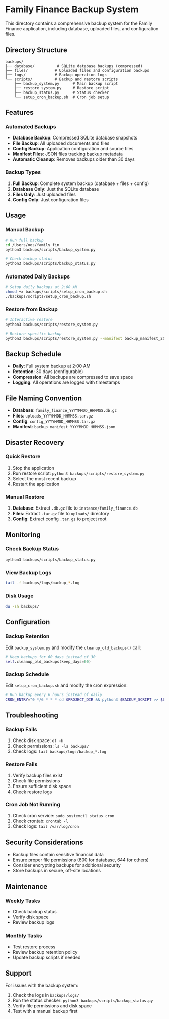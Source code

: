 # Family Finance Backup System

This directory contains a comprehensive backup system for the Family Finance application, including database, uploaded files, and configuration files.

## Directory Structure

```
backups/
├── database/          # SQLite database backups (compressed)
├── files/            # Uploaded files and configuration backups
├── logs/             # Backup operation logs
└── scripts/          # Backup and restore scripts
    ├── backup_system.py      # Main backup script
    ├── restore_system.py     # Restore script
    ├── backup_status.py      # Status checker
    └── setup_cron_backup.sh  # Cron job setup
```

## Features

### Automated Backups
- **Database Backup**: Compressed SQLite database snapshots
- **File Backup**: All uploaded documents and files
- **Config Backup**: Application configuration and source files
- **Manifest Files**: JSON files tracking backup metadata
- **Automatic Cleanup**: Removes backups older than 30 days

### Backup Types
1. **Full Backup**: Complete system backup (database + files + config)
2. **Database Only**: Just the SQLite database
3. **Files Only**: Just uploaded files
4. **Config Only**: Just configuration files

## Usage

### Manual Backup
```bash
# Run full backup
cd /Users/oos/family_fin
python3 backups/scripts/backup_system.py

# Check backup status
python3 backups/scripts/backup_status.py
```

### Automated Daily Backups
```bash
# Setup daily backups at 2:00 AM
chmod +x backups/scripts/setup_cron_backup.sh
./backups/scripts/setup_cron_backup.sh
```

### Restore from Backup
```bash
# Interactive restore
python3 backups/scripts/restore_system.py

# Restore specific backup
python3 backups/scripts/restore_system.py --manifest backup_manifest_20241212_140000.json
```

## Backup Schedule

- **Daily**: Full system backup at 2:00 AM
- **Retention**: 30 days (configurable)
- **Compression**: All backups are compressed to save space
- **Logging**: All operations are logged with timestamps

## File Naming Convention

- **Database**: `family_finance_YYYYMMDD_HHMMSS.db.gz`
- **Files**: `uploads_YYYYMMDD_HHMMSS.tar.gz`
- **Config**: `config_YYYYMMDD_HHMMSS.tar.gz`
- **Manifest**: `backup_manifest_YYYYMMDD_HHMMSS.json`

## Disaster Recovery

### Quick Restore
1. Stop the application
2. Run restore script: `python3 backups/scripts/restore_system.py`
3. Select the most recent backup
4. Restart the application

### Manual Restore
1. **Database**: Extract `.db.gz` file to `instance/family_finance.db`
2. **Files**: Extract `.tar.gz` file to `uploads/` directory
3. **Config**: Extract config `.tar.gz` to project root

## Monitoring

### Check Backup Status
```bash
python3 backups/scripts/backup_status.py
```

### View Backup Logs
```bash
tail -f backups/logs/backup_*.log
```

### Disk Usage
```bash
du -sh backups/
```

## Configuration

### Backup Retention
Edit `backup_system.py` and modify the `cleanup_old_backups()` call:
```python
# Keep backups for 60 days instead of 30
self.cleanup_old_backups(keep_days=60)
```

### Backup Schedule
Edit `setup_cron_backup.sh` and modify the cron expression:
```bash
# Run backup every 6 hours instead of daily
CRON_ENTRY="0 */6 * * * cd $PROJECT_DIR && python3 $BACKUP_SCRIPT >> $LOG_FILE 2>&1"
```

## Troubleshooting

### Backup Fails
1. Check disk space: `df -h`
2. Check permissions: `ls -la backups/`
3. Check logs: `tail backups/logs/backup_*.log`

### Restore Fails
1. Verify backup files exist
2. Check file permissions
3. Ensure sufficient disk space
4. Check restore logs

### Cron Job Not Running
1. Check cron service: `sudo systemctl status cron`
2. Check crontab: `crontab -l`
3. Check logs: `tail /var/log/cron`

## Security Considerations

- Backup files contain sensitive financial data
- Ensure proper file permissions (600 for database, 644 for others)
- Consider encrypting backups for additional security
- Store backups in secure, off-site locations

## Maintenance

### Weekly Tasks
- Check backup status
- Verify disk space
- Review backup logs

### Monthly Tasks
- Test restore process
- Review backup retention policy
- Update backup scripts if needed

## Support

For issues with the backup system:
1. Check the logs in `backups/logs/`
2. Run the status checker: `python3 backups/scripts/backup_status.py`
3. Verify file permissions and disk space
4. Test with a manual backup first
